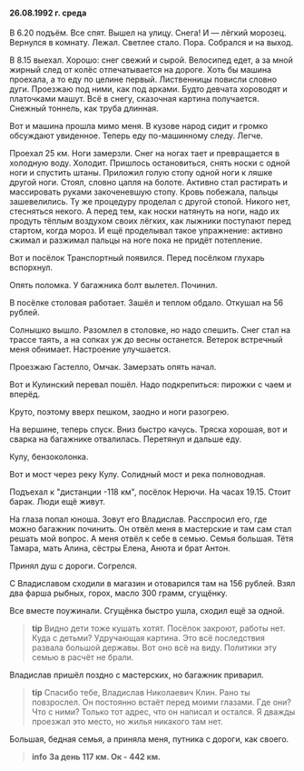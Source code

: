 #### 26.08.1992 г. среда

В 6.20 подъём.
Все спят. 
Вышел на улицу. Снега! И — лёгкий морозец.
Вернулся в комнату.
Лежал. Светлее стало. Пора. Собрался и на выход.

В 8.15 выехал.
Хорошо: снег свежий и сырой. Велосипед едет, а за мной жирный след от колёс отпечатывается на дороге.
Хоть бы машина проехала, а то еду по целине первый.
Лиственницы повисли словно дуги. Проезжаю под ними, как под арками.
Будто девчата хороводят и платочками машут.
Всё в снегу, сказочная картина получается. 
Снежный тоннель, как труба длинная.

Вот и машина прошла мимо меня. В кузове народ сидит и громко обсуждают увиденное. Теперь еду по-машинному следу. Легче.

Проехал 25 км. 
Ноги замерзли. Снег на ногах тает и превращается в холодную воду.
Холодит.
Пришлось остановиться, снять носки с одной ноги и спустить штаны. Приложил голую стопу одной ноги к ляшке другой ноги. Стоял, словно цапля на болоте. Активно стал растирать и массировать руками закоченевшую стопу. Кровь побежала, пальцы зашевелились. 
Ту же процедуру проделал с другой стопой.
Никого нет, стесняться некого.
А перед тем, как носки натянуть на ноги, надо их продуть тёплым воздухом своих лёгких, как лыжники поступают перед стартом, когда мороз.
И ещё проделывал такое упражнение: активно сжимал и разжимал пальцы на ноге пока не придёт потепление.

Вот и посёлок Транспортный появился.
Перед посёлком глухарь вспорхнул.

Опять поломка. У багажника болт вылетел.
Починил.

В посёлке столовая работает. Зашёл и теплом обдало.
Откушал на 56 рублей.

Солнышко вышло. 
Разомлел в столовке, но надо спешить. 
Снег стал на трассе таять, а на сопках уж до весны останется.
Ветерок встречный меня обнимает. Настроение улучшается.

Проезжаю Гастелло, Омчак. Замерзать опять начал.

Вот и Кулинский перевал пошёл.
Надо подкрепиться: пирожки с чаем и вперёд.

Круто, поэтому вверх пешком, заодно и ноги разогрею.

На вершине, теперь спуск. 
Вниз быстро качусь.
Тряска хорошая, вот и сварка на багажнике отвалилась. Перетянул и дальше еду.

Кулу, бензоколонка.

Вот и мост через реку Кулу. Солидный мост и река полноводная.

Подъехал к "дистанции -118 км", посёлок Нерючи. 
На часах 19.15.
Стоит барак. Люди ещё живут.

На глаза попал юноша. Зовут его Владислав.
Расспросил его, где можно багажник починить. Он отвёл меня в мастерские и там сам стал решать мой вопрос. 
А меня отвёл к себе в семью. 
Семья большая. 
Тётя Тамара, мать Алина, сёстры Елена, Анюта и брат Антон. 

Принял душ с дороги. Согрелся.

С Владиславом сходили в магазин и отоварился там на 156 рублей.
Взял два фарша рыбных, горох, масло 300 грамм, сгущёнку.

Все вместе поужинали. 
Сгущёнка быстро ушла, сходил ещё за одной.
> **tip**
Видно дети тоже кушать хотят. Посёлок закроют, работы нет. Куда с детьми? Удручающая картина.
Это всё последствия развала большой державы. Вот оно всё на виду. Политики эту семью в расчёт не брали.

Владислав пришёл поздно с мастерских, но багажник приварил.
> **tip**
Спасибо тебе, Владислав Николаевич Клин.
Рано ты повзрослел.
Он постоянно встаёт перед моими глазами.
Где они? Что с ними?
Только тот адрес, что он написал и остался.
Я дважды проезжал это место, но жилья никакого там нет.

Большая, бедная семья, а приняла меня, путника с дороги, как своего.
> **info** 
 **За день 117 км. Ок - 442 км.**